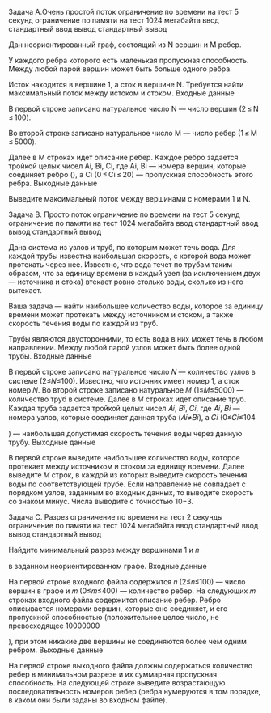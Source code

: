 Задача A.Очень простой поток
ограничение по времени на тест
5 секунд
ограничение по памяти на тест
1024 мегабайта
ввод
стандартный ввод
вывод
стандартный вывод

Дан неориентированный граф, состоящий из N вершин и M ребер.

У каждого ребра которого есть маленькая пропускная способность. Между любой парой вершин может быть больше одного ребра.

Исток находится в вершине 1, а сток в вершине N. Требуется найти максимальный поток между истоком и стоком.
Входные данные

В первой строке записано натуральное число N — число вершин (2 ≤ N ≤ 100).

Во второй строке записано натуральное число M — число ребер (1 ≤ M ≤ 5000).

Далее в M строках идет описание ребер. Каждое ребро задается тройкой целых чисел Ai, Bi, Ci, где Ai, Bi — номера вершин, которые соединяет ребро (), а Ci (0 ≤ Ci ≤ 20) — пропускная способность этого ребра.
Выходные данные

Выведите максимальный поток между вершинами с номерами 1 и N.



Задача B. Просто поток
ограничение по времени на тест
5 секунд
ограничение по памяти на тест
1024 мегабайта
ввод
стандартный ввод
вывод
стандартный вывод

Дана система из узлов и труб, по которым может течь вода. Для каждой трубы известна наибольшая скорость, с которой вода может протекать через нее. Известно, что вода течет по трубам таким образом, что за единицу времени в каждый узел (за исключением двух — источника и стока) втекает ровно столько воды, сколько из него вытекает.

Ваша задача — найти наибольшее количество воды, которое за единицу времени может протекать между источником и стоком, а также скорость течения воды по каждой из труб.

Трубы являются двусторонними, то есть вода в них может течь в любом направлении. Между любой парой узлов может быть более одной трубы.
Входные данные

В первой строке записано натуральное число 𝑁
— количество узлов в системе (2≤𝑁≤100). Известно, что источник имеет номер 1, а сток номер 𝑁. Во второй строке записано натуральное 𝑀 (1≤𝑀≤5000) — количество труб в системе. Далее в 𝑀 строках идет описание труб. Каждая труба задается тройкой целых чисел 𝐴𝑖, 𝐵𝑖, 𝐶𝑖, где 𝐴𝑖, 𝐵𝑖 — номера узлов, которые соединяет данная труба (𝐴𝑖≠𝐵𝑖), а 𝐶𝑖 (0≤𝐶𝑖≤104

) — наибольшая допустимая скорость течения воды через данную трубу.
Выходные данные

В первой строке выведите наибольшее количество воды, которое протекает между источником и стоком за единицу времени. Далее выведите 𝑀
строк, в каждой из которых выведите скорость течения воды по соответствующей трубе. Если направление не совпадает с порядком узлов, заданным во входных данных, то выводите скорость со знаком минус. Числа выводите с точностью 10−3.



Задача C. Разрез
ограничение по времени на тест
2 секунды
ограничение по памяти на тест
1024 мегабайта
ввод
стандартный ввод
вывод
стандартный вывод

Найдите минимальный разрез между вершинами 1 и 𝑛

в заданном неориентированном графе.
Входные данные

На первой строке входного файла содержится 𝑛
(2≤𝑛≤100) — число вершин в графе и 𝑚 (0≤𝑚≤400) — количество ребер. На следующих 𝑚 строках входного файла содержится описание ребер. Ребро описывается номерами вершин, которые оно соединяет, и его пропускной способностью (положительное целое число, не превосходящее 10000000

), при этом никакие две вершины не соединяются более чем одним ребром.
Выходные данные

На первой строке выходного файла должны содержаться количество ребер в минимальном разрезе и их суммарная пропускная способность. На следующей строке выведите возрастающую последовательность номеров ребер (ребра нумеруются в том порядке, в каком они были заданы во входном файле).
